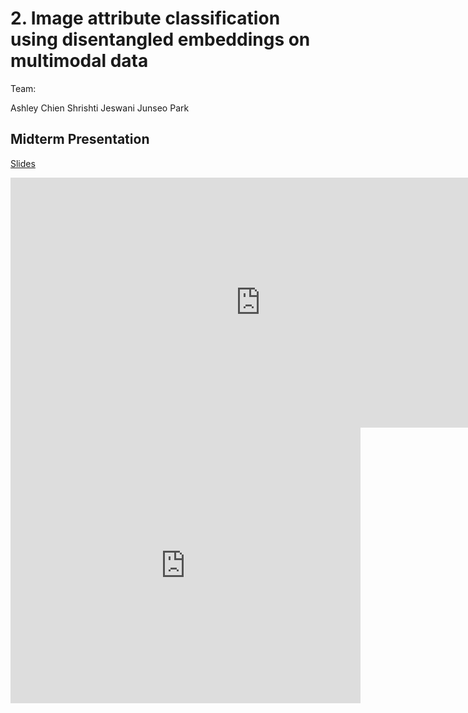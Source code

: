 # 2. Image attribute classification using disentangled embeddings on multimodal data

Team:

Ashley Chien
Shrishti Jeswani
Junseo Park

## Midterm Presentation

[Slides](midterm/2.pptx)

<center><iframe src="http://docs.google.com/gview?url=http://courses.d2l.ai/berkeley-stat-157/projects/midterm/2.pptx&embedded=true"
    style="width:800px; height:400px;" frameborder="0"></iframe></center>

<center><iframe width="560" height="441" src="https://www.youtube.com/embed/UhxpymJj8NU" frameborder="0" allowfullscreen></iframe></center>
